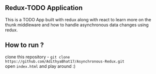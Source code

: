 ## Redux-TODO Application
This is a TODO App built with redux along with react to learn more on the thunk middleware and how to handle asynchronous 
data changes using redux.

## How to run ?

clone this repository - `git clone https://github.com/AdithyaBhat17/Asynchronous-Redux.git`  
open `index.html` and play around :)


